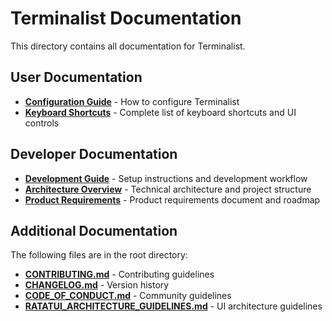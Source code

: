 # Terminalist Documentation

This directory contains all documentation for Terminalist.

## User Documentation

- **[Configuration Guide](CONFIGURATION.md)** - How to configure Terminalist
- **[Keyboard Shortcuts](KEYBOARD_SHORTCUTS.md)** - Complete list of keyboard shortcuts and UI controls

## Developer Documentation

- **[Development Guide](DEVELOPMENT.md)** - Setup instructions and development workflow
- **[Architecture Overview](ARCHITECTURE.md)** - Technical architecture and project structure
- **[Product Requirements](PRD.md)** - Product requirements document and roadmap

## Additional Documentation

The following files are in the root directory:
- **[CONTRIBUTING.md](../CONTRIBUTING.md)** - Contributing guidelines
- **[CHANGELOG.md](../CHANGELOG.md)** - Version history
- **[CODE_OF_CONDUCT.md](../CODE_OF_CONDUCT.md)** - Community guidelines
- **[RATATUI_ARCHITECTURE_GUIDELINES.md](../RATATUI_ARCHITECTURE_GUIDELINES.md)** - UI architecture guidelines